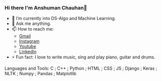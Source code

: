 ### Hi there I'm Anshuman Chauhan👋

- 🌱 I’m currently into DS-Algo and Machine Learning.
- 💬 Ask me anything.
- 📫 How to reach me:
  - [Gmail](its7arc@gmail.com)
  - [Instagram](https://www.instagram.com/its7arc/) 
  - [Youtube](https://www.youtube.com/channel/UCjP2q_4w904SgWRKNgQzw9Q)
  - [LinkedIn](https://www.linkedin.com/in/anshuman-chauhan-598b74194/)
- ⚡ Fun fact: I love to write music, sing and play piano, guitar and drums.

Languages and Tools: C ; C++ ; Python ; HTML ; CSS ; JS ; Django ; Keras ; NLTK ; Numpy ; Pandas ; Matplotlib 
